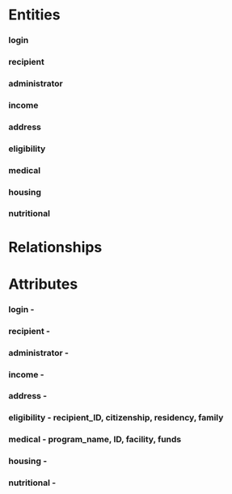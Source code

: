 # Entities

### login

### recipient

### administrator

### income

### address

### eligibility

### medical

### housing

### nutritional

# Relationships

# Attributes

### login - 

### recipient - 

### administrator - 

### income - 

### address - 

### eligibility - recipient_ID, citizenship, residency, family

### medical - program_name, ID, facility, funds

### housing - 

### nutritional - 
